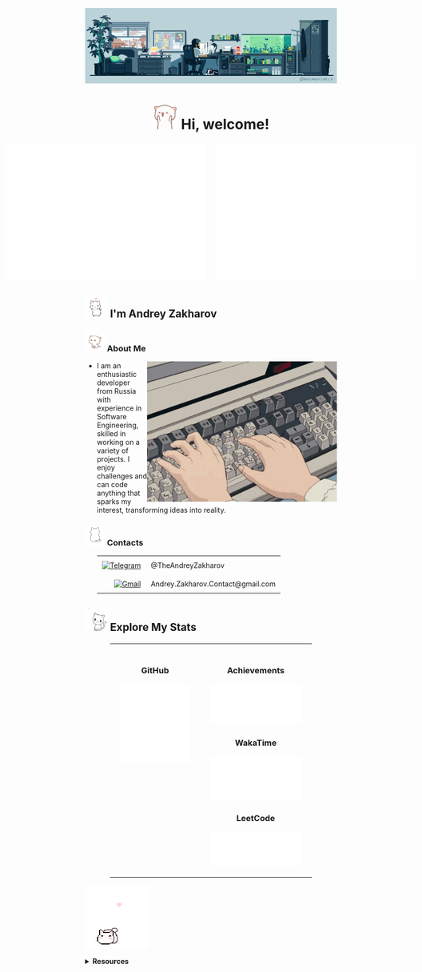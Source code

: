 <p align="center">
  <img src="/resources/banner1.gif" alt="Banner">
</p>

<div align="center">
  <h1>
    <img src="/resources/cat_jump.gif" alt="Cat" width="50"/>
    Hi, welcome!</h1>
</div>

<div align="center" style="display: flex; justify-content: center; gap: 20px; margin-top: 20px;">
  <img src="metrics/metrics.plugin.isocalendar.fullyear.svg" alt="Commit Calendar" width="400">
  <img src="metrics/metrics.plugin.habits.charts.svg" alt="Coding Activity" width="400">
</div>

<h2>
  <img src="/resources/gokittygo.gif" alt="Cat" width="45"/>
  I'm Andrey Zakharov
  </h2>


<h3>
  <img src="/resources/WaitingPeachCat.gif" alt="Cat" width="40"/>
  About Me
</h3>

<img align="right" src="/resources/keyboard1.gif" alt="Keyboard GIF" width="380"/>


<ul>
  <li>I am an enthusiastic developer from Russia with experience in Software Engineering, skilled in working on a variety of projects. I enjoy challenges and can code anything that sparks my interest, transforming ideas into reality.
  </li>
</ul>


<h3>
  <img src="/resources/cutekitty.gif" alt="Cat" width="40"/>
  Contacts</h3>
<ul>    

<div align="left">
  <table style="border-collapse: collapse;">
    <tr>
      <td style="text-align: right; padding: 10px;">
        <a href="https://t.me/TheAndreyZakharov">
          <img src="https://img.shields.io/badge/Telegram-2CA5E0?style=for-the-badge&logo=telegram&logoColor=white" alt="Telegram">
        </a>
      </td>
      <td style="text-align: left; padding: 10px;">
        @TheAndreyZakharov
      </td>
    </tr>
    <!--<tr>
      <td style="text-align: right; padding: 10px;">
        <a href="https://www.linkedin.com/in/TheAndreyZakharov">
          <img src="https://img.shields.io/badge/LinkedIn-0077B5?style=for-the-badge&logo=linkedin&logoColor=white" alt="LinkedIn">
        </a>
      </td>
      <td style="text-align: left; padding: 10px;">
        TheAndreyZakharov
      </td>
    </tr>-->
    <tr>
      <td style="text-align: right; padding: 10px;">
        <a href="mailto:Andrey.Zakharov.Contact@gmail.com">
          <img src="https://img.shields.io/badge/Gmail-D14836?style=for-the-badge&logo=gmail&logoColor=white" alt="Gmail">
        </a>
      </td>
      <td style="text-align: left; padding: 10px;">
        Andrey.Zakharov.Contact@gmail.com
      </td>
    </tr>
  </table>
</div>
  
</ul>


<h2>
  <img src="/resources/CatNomsCherryBlossom.gif" alt="Cat" width="45"/>
  Explore My Stats
</h2>

<div align="center">
  <table style="width: 80%; margin-top: 20px; border-collapse: collapse;">
    <tr>
      <td style="text-align: center; vertical-align: top; padding: 20px;">
        <h3>GitHub</h3>
        <img src="metrics/github-metrics.svg" alt="GitHub Metrics" width="400">
      </td>
      <td style="text-align: center; vertical-align: top; padding: 20px;" rowspan="2">
        <h3>Achievements</h3>
        <img src="metrics/metrics.plugin.achievements.svg" alt="Achievements" width="400">
        <h3>WakaTime</h3>
        <img src="metrics/metrics.plugin.wakatime.svg" alt="WakaTime.svg" width="400">
        <h3>LeetCode</h3>
        <img src="metrics/metrics.plugin.leetcode.svg" alt="LeetCode.svg" width="400">
      </td>
    </tr>
  </table>
</div>

<p align="left">
  <img src="/resources/kittycat.gif" alt="Cat">
</p>
<details>
  <summary><strong>Resources</strong>
  </summary>
  <p>
Below is a collection of resources that contributed to the development of this README. Some were directly used, while others served as sources of inspiration, guiding its structure and enhancing clarity.
  </p>
  <ul>
    <li><a href="https://github.com/abhisheknaiidu/awesome-github-profile-readme">Awesome GitHub Profile Readme</a></li>
    <li><a href="https://github.com/rzashakeri/beautify-github-profile">Beautify GitHub Profile</a></li>
    <li><a href="https://github.com/lowlighter/metrics">Lowlighter Metrics</a></li>
    <li><a href="https://github.com/Ileriayo/markdown-badges">Markdown Badges</a></li>
    <li><a href="https://github.com/anuraghazra/github-readme-stats">Anurag's GitHub Stats</a></li>
    <li><a href="https://github.com/DenverCoder1/github-readme-streak-stats">GitHub Streak Stats</a></li>
    <li><a href="https://github.com/ryo-ma/github-profile-trophy">GitHub Profile Trophy</a></li>
    <li><a href="https://github.com/Nathan13888/VisitorBadgeReloaded?tab=readme-ov-file#migrating-from-visitor-badge">Visitor Badge Reloaded</a></li>
    <li><a href="https://github.com/pujux/badge-it?tab=readme-ov-file">Badge It</a></li>
    <li><a href="https://github.com/journey-ad/Moe-Counter">Moe Counter</a></li>
    <li><a href="https://github.com/yoshi389111/github-profile-3d-contrib">GitHub Profile 3D Contrib</a></li>
  </ul>
</details>

